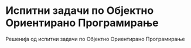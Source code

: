 # Испитни задачи по Објектно Ориентирано Програмирање
Решенија од испитни задачи по Објектно Ориентирано Програмирање
